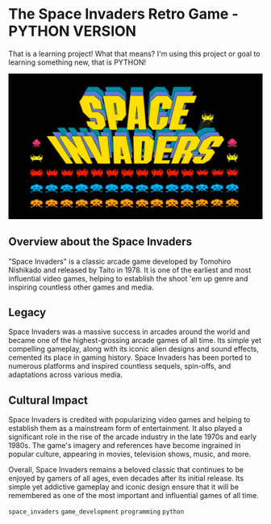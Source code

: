 # The Space Invaders Retro Game - PYTHON VERSION
That is a learning project! What that means? I'm using this project or goal to learning something new, that is PYTHON!

![main-logo](images/main-logo-2.png)

## Overview about the Space Invaders
"Space Invaders" is a classic arcade game developed by Tomohiro Nishikado and released by Taito in 1978. It is one of the earliest and most influential video games, helping to establish the shoot 'em up genre and inspiring countless other games and media.

## Legacy
Space Invaders was a massive success in arcades around the world and became one of the highest-grossing arcade games of all time. Its simple yet compelling gameplay, along with its iconic alien designs and sound effects, cemented its place in gaming history. Space Invaders has been ported to numerous platforms and inspired countless sequels, spin-offs, and adaptations across various media.

## Cultural Impact
Space Invaders is credited with popularizing video games and helping to establish them as a mainstream form of entertainment. It also played a significant role in the rise of the arcade industry in the late 1970s and early 1980s. The game's imagery and references have become ingrained in popular culture, appearing in movies, television shows, music, and more.

Overall, Space Invaders remains a beloved classic that continues to be enjoyed by gamers of all ages, even decades after its initial release. Its simple yet addictive gameplay and iconic design ensure that it will be remembered as one of the most important and influential games of all time.

``space_invaders`` ``game_development`` ``programming`` ``python``
